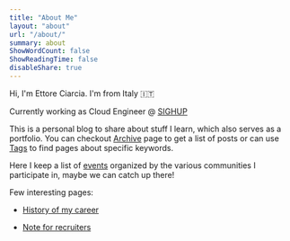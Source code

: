 ```yaml
---
title: "About Me"
layout: "about"
url: "/about/"
summary: about
ShowWordCount: false
ShowReadingTime: false
disableShare: true
---
```


Hi, I'm Ettore Ciarcia. I'm from Italy :it:

Currently working as Cloud Engineer @ [SIGHUP](https://sighup.io/)

This is a personal blog to share about stuff I learn, which also serves as a portfolio.
You can checkout [Archive](/archives) page to get a list of posts or can use [Tags](/tags) to find pages about specific keywords.

Here I keep a list of [events](/events) organized by the various communities I participate in, maybe we can catch up there!

Few interesting pages:

- [History of my career](/history-of-my-career)

- [Note for recruiters](/note-for-recruiters/)
